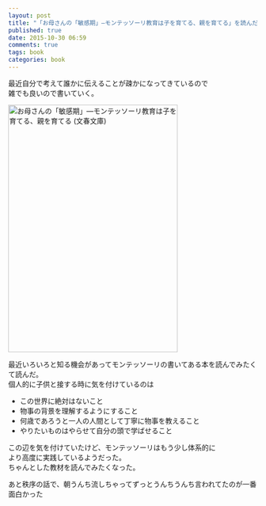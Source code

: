 ```yaml
---
layout: post
title: "「お母さんの「敏感期」―モンテッソーリ教育は子を育てる、親を育てる」を読んだ"
published: true
date: 2015-10-30 06:59
comments: true
tags: book
categories: book
---
```


最近自分で考えて誰かに伝えることが疎かになってきているので  
雑でも良いので書いていく。  
  
<a href="http://www.amazon.co.jp/%E3%81%8A%E6%AF%8D%E3%81%95%E3%82%93%E3%81%AE%E3%80%8C%E6%95%8F%E6%84%9F%E6%9C%9F%E3%80%8D%E2%80%95%E3%83%A2%E3%83%B3%E3%83%86%E3%83%83%E3%82%BD%E3%83%BC%E3%83%AA%E6%95%99%E8%82%B2%E3%81%AF%E5%AD%90%E3%82%92%E8%82%B2%E3%81%A6%E3%82%8B%E3%80%81%E8%A6%AA%E3%82%92%E8%82%B2%E3%81%A6%E3%82%8B-%E6%96%87%E6%98%A5%E6%96%87%E5%BA%AB-%E7%9B%B8%E8%89%AF-%E6%95%A6%E5%AD%90/dp/416771745X%3FSubscriptionId%3D0AVSM5SVKRWTFMG7ZR82%26tag%3D13nightcrows-22%26linkCode%3Dxm2%26camp%3D2025%26creative%3D165953%26creativeASIN%3D416771745X" target="_blank" title="お母さんの「敏感期」―モンテッソーリ教育は子を育てる、親を育てる (文春文庫)"><img src="http://ecx.images-amazon.com/images/I/413Pf23jBaL.jpg" width="342" height="500" alt="お母さんの「敏感期」―モンテッソーリ教育は子を育てる、親を育てる (文春文庫)" /></a>

最近いろいろと知る機会があってモンテッソーリの書いてある本を読んでみたくて読んだ。  
個人的に子供と接する時に気を付けているのは  

- この世界に絶対はないこと
- 物事の背景を理解するようにすること
- 何歳であろうと一人の人間として丁寧に物事を教えること
- やりたいものはやらせて自分の頭で学ばせること

この辺を気を付けていたけど、モンテッソーリはもう少し体系的に  
より高度に実践しているようだった。  
ちゃんとした教材を読んでみたくなった。  
  
あと秩序の話で、朝うんち流しちゃってずっとうんちうんち言われてたのが一番面白かった
